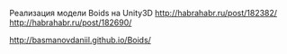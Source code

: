 Реализация модели Boids на Unity3D
http://habrahabr.ru/post/182382/
http://habrahabr.ru/post/182690/

http://basmanovdaniil.github.io/Boids/
